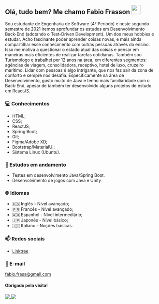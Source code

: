 ## Olá, tudo bem? Me chamo Fabio Frasson <img src="https://raw.githubusercontent.com/MartinHeinz/MartinHeinz/master/wave.gif" width="30px">

Sou estudante de Engenharia de Software (4° Período) e neste segundo semestre de 2021 iremos aprofundar os estudos em Desenvolvimento Back-End (adotando o Test-Driven Development).
Um dos meus hobbies é estudar. Acho fascinante poder aprender coisas novas, e mais ainda compartilhar esse conhecimento com outras pessoas através do ensino. Isso me motiva a questionar o estado atual das coisas e pensar em maneiras mais eficientes de realizar tarefas cotidianas.
Também sou Turismólogo e trabalhei por 12 anos na área, em diferentes segmentos: agências de viagem, consolidadora, receptivo, hotel de luxo, cruzeiro marítimo. Lidar com pessoas é algo intrigante, que nos faz sair da zona de conforto e sempre nos desafia.
Especificamente na área de Desenvolvimento, gosto muito de Java e tenho mais familiaridade com o Back-End, apesar de também ter desenvolvido alguns projetos de estudo em ReactJS.

### 💻 Conhecimentos
- HTML;
- CSS;
- ReactJS;
- Spring Boot;
- Git;
- Figma/Adobe XD;
- Bootstrap/MaterialUI;
- Sistema Linux (Ubuntu).

### 📖 Estudos em andamento
- Testes em desenvolvimento Java/Spring Boot.
- Desenvolvimento de jogos com Java e Unity

### 🌐 Idiomas
- 🇺🇸 Inglês - Nível avançado;
- 🇫🇷 Francês - Nível avançado;
- 🇦🇷 Espanhol - Nível intermediário;
- 🇯🇵 Japonês - Nível básico;
- 🇮🇹 Italiano - Noções básicas.

### 📫 Redes sociais
- [Linktree](https://linktr.ee/iamfabiofrasson)

### 📧 E-mail
fabio.frass@gmail.com

#### Obrigado pela visita!

<a href="https://github.com/fabiofrasson/github-readme-stats">
  <img align="center" src="https://github-readme-stats.vercel.app/api/top-langs/?username=fabiofrasson&theme=gotham&show_icons=true" />
</a>
<a href="https://github.com/fabiofrasson/github-readme-stats">
  <img align="center" src="https://github-readme-stats.vercel.app/api?username=fabiofrasson&theme=gotham&show_icons=true" />
</a>






<!--
**fabiofrasson/fabiofrasson** is a ✨ _special_ ✨ repository because its `README.md` (this file) appears on your GitHub profile.

Here are some ideas to get you started:

- 🔭 I’m currently working on ...
- 🌱 I’m currently learning ...
- 👯 I’m looking to collaborate on ...
- 🤔 I’m looking for help with ...
- 💬 Ask me about ...
- 📫 How to reach me: ...
- 😄 Pronouns: ...
- ⚡ Fun fact: ...
-->
